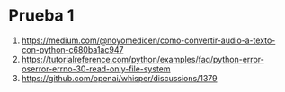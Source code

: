 # Prueba 1

1. https://medium.com/@noyomedicen/como-convertir-audio-a-texto-con-python-c680ba1ac947
2. https://tutorialreference.com/python/examples/faq/python-error-oserror-errno-30-read-only-file-system
3. https://github.com/openai/whisper/discussions/1379
